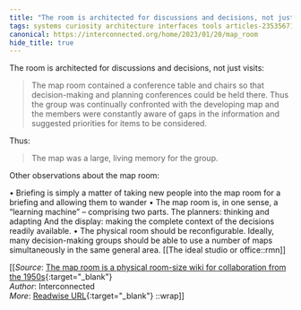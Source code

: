 ```yaml
---
title: "The room is architected for discussions and decisions, not just ..."
tags: systems curiosity architecture interfaces tools articles-23535671
canonical: https://interconnected.org/home/2023/01/20/map_room
hide_title: true
---
```


The room is architected for discussions and decisions, not just visits:

> The map room contained a conference table and chairs so that decision-making and planning conferences could be held there. Thus the group was continually confronted with the developing map and the members were constantly aware of gaps in the information and suggested priorities for items to be considered.

Thus:

> The map was a large, living memory for the group.

Other observations about the map room:

•   Briefing is simply a matter of taking new people into the map room for a briefing and allowing them to wander
•   The map room is, in one sense, a “learning machine” – comprising two parts. The planners: thinking and adapting And the display: making the complete context of the decisions readily available.
•   The physical room should be reconfigurable. Ideally, many decision-making groups should be able to use a number of maps simultaneously in the same general area.
[[The ideal studio or office::rmn]]


[[_Source_: [The map room is a physical room-size wiki for collaboration from the 1950s](https://interconnected.org/home/2023/01/20/map_room){:target="_blank"}<br>
_Author_: Interconnected<br>
_More_: [Readwise URL](https://readwise.io/open/460924276){:target="_blank"}
::wrap]]